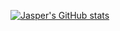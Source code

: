 [![Jasper's GitHub stats](https://github-readme-stats.vercel.app/api?username=JasperSui&show_icons=true&theme=dracula&count_private=true&include_all_commits=true&custom_title=Jasper%27s%20Github%20Stats)](https://github.com/anuraghazra/github-readme-stats)
